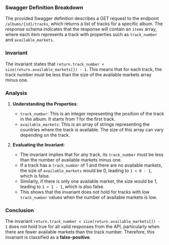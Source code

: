 ### Swagger Definition Breakdown
The provided Swagger definition describes a GET request to the endpoint `/albums/{id}/tracks`, which returns a list of tracks for a specific album. The response schema indicates that the response will contain an `items` array, where each item represents a track with properties such as `track_number` and `available_markets`.

### Invariant
The invariant states that `return.track_number < size(return.available_markets[]) - 1`. This means that for each track, the track number must be less than the size of the available markets array minus one.

### Analysis
1. **Understanding the Properties**: 
   - `track_number`: This is an integer representing the position of the track in the album. It starts from 1 for the first track.
   - `available_markets`: This is an array of strings representing the countries where the track is available. The size of this array can vary depending on the track.

2. **Evaluating the Invariant**: 
   - The invariant implies that for any track, its `track_number` must be less than the number of available markets minus one. 
   - If a track has a `track_number` of 1 and there are no available markets, the size of `available_markets` would be 0, leading to `1 < 0 - 1`, which is false. 
   - Similarly, if there is only one available market, the size would be 1, leading to `1 < 1 - 1`, which is also false.
   - This shows that the invariant does not hold for tracks with low `track_number` values when the number of available markets is low.

### Conclusion
The invariant `return.track_number < size(return.available_markets[]) - 1` does not hold true for all valid responses from the API, particularly when there are fewer available markets than the track number. Therefore, this invariant is classified as a **false-positive**.
